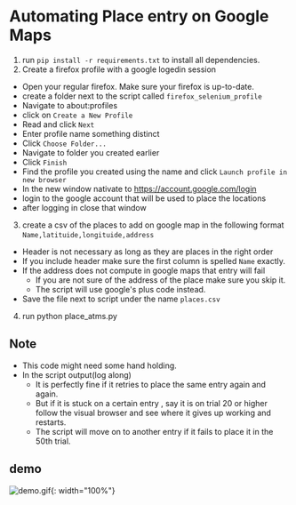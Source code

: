 # Automating Place entry on Google Maps

1. run `pip install -r requirements.txt` to install all dependencies.
2. Create a firefox profile with a google logedin session
- Open your regular firefox. Make sure your firefox is up-to-date.
- create a folder next to the script called `firefox_selenium_profile`
- Navigate to about:profiles
- click on `Create a New Profile` 
- Read and click `Next` 
- Enter profile name something distinct
- Click `Choose Folder...` 
- Navigate to folder you created earlier
- Click `Finish`
- Find the profile you created using the name and click `Launch profile in new browser`
- In the new window nativate to https://account.google.com/login
- login to the google account that will be used to place the locations
- after logging in close that window
3. create a csv of the places to add on google map in the following format
`Name,latituide,longituide,address`
- Header is not necessary as long as they are places in the right order
- If you include header make sure the first column is spelled `Name` exactly.
- If the address does not compute in google maps that entry will fail
	- If you are not sure of the address of the place make sure you skip it. 
	- The script will use google's plus code instead.
- Save the file next to script under the name `places.csv`
4. run python place_atms.py

## Note
- This code might need some hand holding.
- In the script output(log along) 
	- It is perfectly fine if it retries to place the same entry again and again.
	- But if it is stuck on a certain entry , say it is on trial 20 or higher follow the visual browser and see where it gives up working and restarts.
	- The script will move on to another entry if it fails to place it in the 50th trial.
	
## demo 
![demo.gif](https://github.com/eyosias-k-negash/google-maps-add-place-automate/blob/master/demo.gif?raw=true){: width="100%"}

